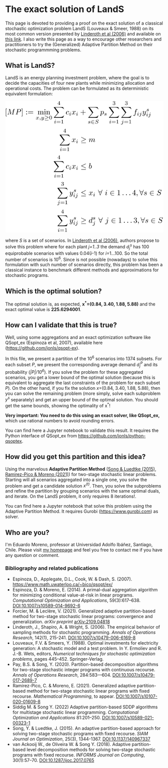 # The exact solution of LandS
This page is devoted to providing a proof on the exact solution of a classical stochastic optimization problem LandS  (Louveaux & Smeer, 1988) on its most common version presented by [Linderoth et al (2006)](https://dx.doi.org/10.1007/s10479-006-6169-8) and available on [this link](http://pages.cs.wisc.edu/~swright/stochastic/sampling/). I also write this page as a way to encourage other researchers and practitioners to try the (Generalized) Adaptive Partition Method on their stochastic programmming problems.

## What is LandS?
LandS is an energy planning investment problem, where the goal is to decide the capacities of four new plants while minimizing allocation and operational costs. The problem can be formulated as its deterministic equivalent formulation:

![](master_problem.svg)
<!---
[MP] := \min_{x,y \geq 0}   \sum_{i=1}^4  c_i x_i &+ \sum_{s\in S} p_s \sum_{i=1}^3 \sum_{j=1}^3f_{ij}y_{ij}^s\\
\sum_{i=1}^4  x_i &\geq m\\
\sum_{i=1}^4 c_ix_i &\leq b\\
\sum_{j=1}^3 y_{ij}^s &\leq x_i ~\forall~ i\in 1\ldots 4, \forall s\in S\\
\sum_{i=1}^4 y_{ij}^s &\geq d_j^s  ~\forall~ j\in 1\ldots 3,  \forall s\in S
-->
where *S* is a set of scenarios. In [Linderoth et al (2006)](https://dx.doi.org/10.1007/s10479-006-6169-8), authors propose to solve this problem where for each plant *j=1..3* the demand *d<sub>j</sub><sup>s</sup>* has 100 equiprobable scenarios with values 0.04(*i*-1) for *i*=1...100. So the total number of scenarios is 10<sup>6</sup>.  Since is not possible (nowadays) to solve this formulation with such  number of scenarios directly, this problem has been a classical instance to benchmark different methods and approximations for stochastic programs.

## Which is the optimal solution?
  The optimal solution is, as expected, **x<sup>*</sup>=(0.84, 3.40, 1.88, 5.88)** and the exact optimal value is **225.6294001**.

## How can I validate that this is true?
Well, using some aggregations and an exact optimization software like QSopt_ex (Espinoza et al, 2007), available here (https://github.com/jonls/qsopt-ex).
  
In this file, we present a partition of the 10<sup>6</sup> scenarios into 1374 subsets. For each subset *P*, we present the corresponding average demand *d<sub>j</sub><sup>P</sup>* and its probability (*|P|/10<sup>6</sup>*). If you solve the problem for these aggregated scenarios, you get a lower bound of the optimal solution (because this is equivalent to aggregate the last constraints of the problem for each subset *P*).  On the other hand, if you fix the solution *x*=(0.84, 3.40, 1.88, 5.88), then you can solve the remaining problem (more simply, solve each subproblem *y<sup>s</sup>* separately) and get an upper bound of the optimal solution. You should get the same bounds, showing the optimality of x<sup>*</sup>! 
  
 **Very important: You need to do this using an exact solver, like QSopt_ex,** which use rational numbers to avoid rounding errors. 
  
You can find here a Jupyter notebook to validate this result. It requires the Python interface of QSopt_ex from https://github.com/jonls/python-qsoptex.
  
## How did you get this partition and this idea?
Using the marvelous **Adaptive Partition Method** ([Song & Luedtke (2015)](https://doi.org/10.1137/140967337), [Ramirez-Pico & Moreno (2021)](https://doi.org/10.1007/s10107-020-01609-8)) for two-stage stochastic linear problems. Starting will all scenarios aggregated into a single one, you solve the problem and get a candidate solution *x<sup>(t)</sup>*. Then, you solve the subproblems and refine the partition by grouping scenarios with the same optimal duals, and iterate.  On the LandS problem, it only requires 8 iterations!.

You can find here a Jupyter notebook that solve this problem using the Adaptive Partition Method. It requires Gurobi (https://www.gurobi.com) as solver. 
  
## Who are you?
I'm Eduardo Moreno, professor at Universidad Adolfo Ibáñez, Santiago, Chile. Please visit [my homepage](https://emoreno.uai.cl) and feel you free to contact me if you have any question or comment.
  

### Bibliography and related publications
- Espinoza, D., Applegate, D.L., Cook, W. & Dash, S. (2007). https://www.math.uwaterloo.ca/~bico/qsopt/ex/ 
- Espinoza, D. & Moreno, E. (2014). A primal-dual aggregation algorithm for minimizing conditional value-at-risk in linear programs. _Computational  Optimization  and  Applications_, 59(3):617–638. [DOI:10.1007/s10589-014-9692-6](https://dx.doi.org/10.1007/s10589-014-9692-6) 
- Forcier, M. & Leclère, V. (2021). Generalized adaptive partition-based method for two-stage stochastic linear programs: convergence and generalization. _arXiv preprint_ [arXiv:2109.04818](https://arxiv.org/abs/2109.04818)
- Linderoth, J., Shapiro, A. & Wright, S. (2006). The empirical behavior of sampling methods for stochastic programming. _Annals of Operations Research_,  142(1), 215-241. [DOI:10.1007/s10479-006-6169-8](https://dx.doi.org/10.1007/s10479-006-6169-8)
- Louveaux, F.V. & Smeers, Y. (1988). Optimal investments for electricity generation: A stochastic model and a test problem. In Y. Ermoliev and R. J.-B. Wets, editors, _Numerical techniques for stochastic optimization problems_, pages 445–452. Springer-Verlag.
- Pay, B.S. & Song, Y. (2020). Partition-based  decomposition  algorithms  for  two-stage  stochastic  integer  programs with  continuous  recourse. _Annals  of  Operations  Research_, 284:583—604. [DOI:10.1007/s10479-017-2689-7](https://dx.doi.org/10.1007/s10479-017-2689-7)
- Ramirez-Pico, C. & Moreno, E. (2021). Generalized adaptive partition-based method for two-stage stochastic linear programs with fixed recourse. _Mathematical Programming_, to appear. [DOI:10.1007/s10107-020-01609-8](https://dx.doi.org/10.1007/s10107-020-01609-8)
- Siddig M. & Song Y. (2022) Adaptive partition-based SDDP algorithms for multistage stochastic linear programming. _Computational Optimization and Applications_ 81:201–250. [DOI:10.1007/s10589-021-00323-1](https://dx.doi.org/10.1007/s10589-021-00323-1)
- Song, Y. & Luedtke, J. (2015). An adaptive partition-based approach for solving two-stage stochastic programs with fixed recourse. _SIAM Journal on Optimization_, 25(3), 1344-1367. [DOI:10.1137/140967337](https://dx.doi.org/10.1137/140967337)
- van Ackooij W., de Oliveira W. & Song Y. (2018). Adaptive partition-based level decomposition methods for solving two-stage stochastic programs with fixed recourse. _INFORMS Journal on Computing_, 30(1):57–70. [DOI:10.1287/ijoc.2017.0765](https://dx.doi.org/10.1287/ijoc.2017.0765)

